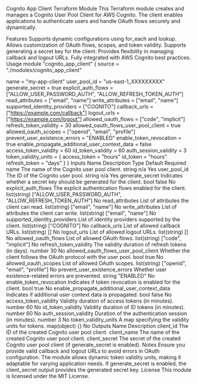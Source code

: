Cognito App Client Terraform Module
This Terraform module creates and manages a Cognito User Pool Client for AWS Cognito. The client enables applications to authenticate users and handle OAuth flows securely and dynamically.

Features
Supports dynamic configurations using for_each and lookup.
Allows customization of OAuth flows, scopes, and token validity.
Supports generating a secret key for the client.
Provides flexibility in managing callback and logout URLs.
Fully integrated with AWS Cognito best practices.
Usage
module "cognito_app_client" {
  source = "./modules/cognito_app_client"

  name                                          = "my-app-client"
  user_pool_id                                  = "us-east-1_XXXXXXXXX"
  generate_secret                               = true
  explicit_auth_flows                           = ["ALLOW_USER_PASSWORD_AUTH", "ALLOW_REFRESH_TOKEN_AUTH"]
  read_attributes                               = ["email", "name"]
  write_attributes                              = ["email", "name"]
  supported_identity_providers                  = ["COGNITO"]
  callback_urls                                 = ["https://example.com/callback"]
  logout_urls                                   = ["https://example.com/logout"]
  allowed_oauth_flows                           = ["code", "implicit"]
  refresh_token_validity                        = 30
  allowed_oauth_flows_user_pool_client          = true
  allowed_oauth_scopes                          = ["openid", "email", "profile"]
  prevent_user_existence_errors                 = "ENABLED"
  enable_token_revocation                       = true
  enable_propagate_additional_user_context_data = false
  access_token_validity                         = 60
  id_token_validity                             = 60
  auth_session_validity                         = 3
  token_validity_units = {
    access_token  = "hours"
    id_token      = "hours"
    refresh_token = "days"
  }
}
Inputs
Name	Description	Type	Default	Required
name	The name of the Cognito user pool client.	string	n/a	Yes
user_pool_id	The ID of the Cognito user pool.	string	n/a	Yes
generate_secret	Indicates whether a secret key should be generated for the client.	bool	false	No
explicit_auth_flows	The explicit authentication flows enabled for the client.	list(string)	["ALLOW_USER_PASSWORD_AUTH", "ALLOW_REFRESH_TOKEN_AUTH"]	No
read_attributes	List of attributes the client can read.	list(string)	["email", "name"]	No
write_attributes	List of attributes the client can write.	list(string)	["email", "name"]	No
supported_identity_providers	List of identity providers supported by the client.	list(string)	["COGNITO"]	No
callback_urls	List of allowed callback URLs.	list(string)	[]	No
logout_urls	List of allowed logout URLs.	list(string)	[]	No
allowed_oauth_flows	List of allowed OAuth flows.	list(string)	["code", "implicit"]	No
refresh_token_validity	The validity duration of refresh tokens (in days).	number	30	No
allowed_oauth_flows_user_pool_client	Whether the client follows the OAuth protocol with the user pool.	bool	true	No
allowed_oauth_scopes	List of allowed OAuth scopes.	list(string)	["openid", "email", "profile"]	No
prevent_user_existence_errors	Whether user existence-related errors are prevented.	string	"ENABLED"	No
enable_token_revocation	Indicates if token revocation is enabled for the client.	bool	true	No
enable_propagate_additional_user_context_data	Indicates if additional user context data is propagated.	bool	false	No
access_token_validity	Validity duration of access tokens (in minutes).	number	60	No
id_token_validity	Validity duration of ID tokens (in minutes).	number	60	No
auth_session_validity	Duration of the authentication session (in minutes).	number	3	No
token_validity_units	A map specifying the validity units for tokens.	map(object)	{}	No
Outputs
Name	Description
client_id	The ID of the created Cognito user pool client.
client_name	The name of the created Cognito user pool client.
client_secret	The secret of the created Cognito user pool client (if generate_secret is enabled).
Notes
Ensure you provide valid callback and logout URLs to avoid errors in OAuth configuration.
The module allows dynamic token validity units, making it adaptable for varying application needs.
If generate_secret is enabled, the client_secret output provides the generated secret key.
License
This module is licensed under the MIT License.
